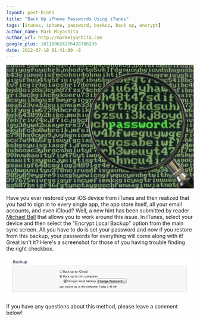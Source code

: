 ```yaml
---
layout: post-hints
title: "Back Up iPhone Passwords Using iTunes"
tags: [itunes, iphone, password, backup, back up, encrypt]
author_name: Mark Miyashita
author_url: http://markmiyashita.com
google_plus: 101180624276428786239
date: 2012-07-18 01:41:00 -8
---
```


<img class="clear blog-image-full-border" src="/images/password-encrypt.jpg" title="Encryption">

Have you ever restored your iOS device from iTunes and then realized that you had to sign in to every single app, the app store itself, all your email accounts, and even iCloud? Well, a new hint has been submitted by reader <a href="http://michaelballphoto.com/">Michael Ball</a> that allows you to work around this issue. In iTunes, select your device and then select the "Encrypt Local Backup" option from the main sync screen. All you have to do is set your password and now if you restore from this backup, your passwords for everything will come along with it! Great isn't it? Here's a screenshot for those of you having trouble finding the right checkbox.

<img class="clear blog-image-full-border" src="/images/encrypt-local.png" title="Encryption">

If you have any questions about this method, please leave a comment below!
